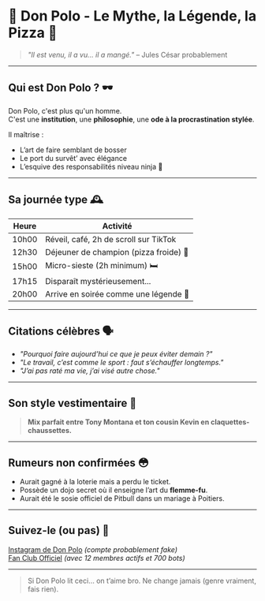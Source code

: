 # 👑 Don Polo - Le Mythe, la Légende, la Pizza 🍕

> *"Il est venu, il a vu... il a mangé."* – Jules César probablement

---

## Qui est Don Polo ? 🕶️

Don Polo, c'est plus qu'un homme.  
C'est une **institution**, une **philosophie**, une **ode à la procrastination stylée**.

Il maîtrise :

- L’art de faire semblant de bosser
- Le port du survêt’ avec élégance
- L’esquive des responsabilités niveau ninja 🥷

---

## Sa journée type 🕰️

| Heure     | Activité                              |
|-----------|----------------------------------------|
| 10h00     | Réveil, café, 2h de scroll sur TikTok |
| 12h30     | Déjeuner de champion (pizza froide) 🍕|
| 15h00     | Micro-sieste (2h minimum) 🛏️          |
| 17h15     | Disparaît mystérieusement...          |
| 20h00     | Arrive en soirée comme une légende 🎉 |

---

## Citations célèbres 🗣️

- *"Pourquoi faire aujourd’hui ce que je peux éviter demain ?"*
- *"Le travail, c’est comme le sport : faut s’échauffer longtemps."*
- *"J’ai pas raté ma vie, j’ai visé autre chose."*

---

## Son style vestimentaire 👔

> **Mix parfait entre Tony Montana et ton cousin Kevin en claquettes-chaussettes.**

---

## Rumeurs non confirmées 😳

- Aurait gagné à la loterie mais a perdu le ticket.
- Possède un dojo secret où il enseigne l’art du **flemme-fu**.
- Aurait été le sosie officiel de Pitbull dans un mariage à Poitiers.

---

## Suivez-le (ou pas) 📱

[Instagram de Don Polo](https://instagram.com/donpolo_pasofficiel) *(compte probablement fake)*  
[Fan Club Officiel](https://facebook.com/groups/donpololeboss) *(avec 12 membres actifs et 700 bots)*

---

> Si Don Polo lit ceci… on t’aime bro. Ne change jamais (genre vraiment, fais rien).